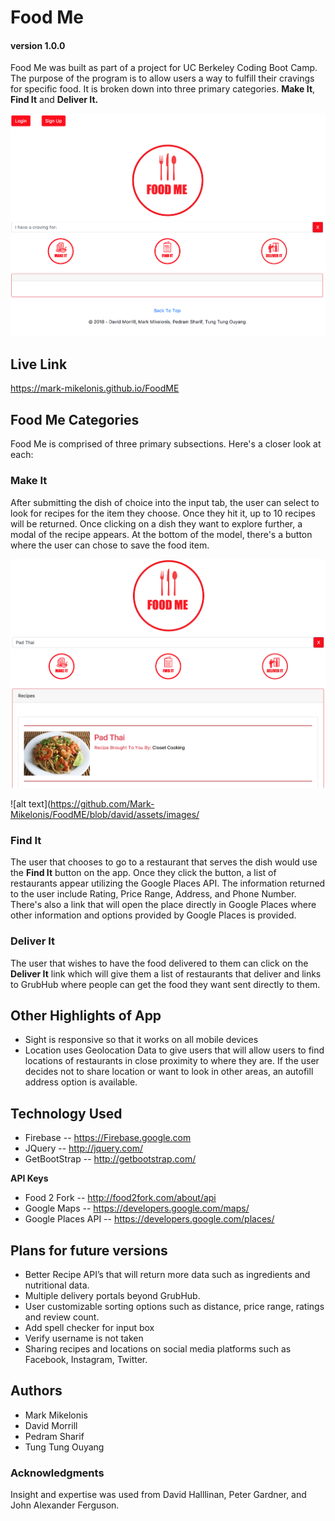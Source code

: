 # Food Me
#### version 1.0.0

Food Me was built as part of a project for UC Berkeley Coding Boot Camp. The purpose of the program is to allow users a way to fulfill their cravings for specific food. It is broken down into three primary categories. **Make It**, **Find It** and **Deliver It.**

![alt text](https://github.com/Mark-Mikelonis/FoodME/blob/david/assets/images/mainpageshot.png)


## Live Link
https://mark-mikelonis.github.io/FoodME

## Food Me Categories

Food Me is comprised of three primary subsections. Here's a closer look at each:

### Make It

After submitting the dish of choice into the input tab, the user can select to look for recipes for the item they choose. Once they hit it, up to 10 recipes will be returned. Once clicking on a dish they want to explore further, a modal of the recipe appears. At the bottom of the model, there's a button where the user can chose to save the food item.

![alt text](https://github.com/Mark-Mikelonis/FoodME/blob/david/assets/images/Recipecardshot.png)

![alt text](https://github.com/Mark-Mikelonis/FoodME/blob/david/assets/images/



### Find It

The user that chooses to go to a restaurant that serves the dish would use the **Find It** button on the app. Once they click the button, a list of restaurants appear utilizing the Google Places API. The information returned to the user include Rating, Price Range, Address, and Phone Number. There's also a link that will open the place directly in Google Places where other information and options provided by Google Places is provided.

### Deliver It

The user that wishes to have the food delivered to them can click on the **Deliver It** link which will give them a list of restaurants that deliver and links to GrubHub where people can get the food they want sent directly to them.


## Other Highlights of App

+ Sight is responsive so that it works on all mobile devices
+ Location uses Geolocation Data to give users that will allow users to find locations of restaurants in close proximity to where they are. If the user decides not to share location or want to look in other areas, an autofill address option is available.

## Technology Used

+ Firebase -- https://Firebase.google.com
+ JQuery -- http://jquery.com/
+ GetBootStrap -- http://getbootstrap.com/

**API Keys**

+ Food 2 Fork -- http://food2fork.com/about/api
+ Google Maps -- https://developers.google.com/maps/
+ Google Places API -- https://developers.google.com/places/

## Plans for future versions

+ Better Recipe API’s that will return more data such as ingredients and nutritional data.
+ Multiple delivery portals beyond GrubHub.
+ User customizable sorting options such as distance, price range, ratings and review count.
+ Add spell checker for input box
+ Verify username is not taken
+ Sharing recipes and locations on social media platforms such as Facebook, Instagram, Twitter.



## Authors
+ Mark Mikelonis
+ David Morrill
+ Pedram Sharif
+ Tung Tung Ouyang


### Acknowledgments
Insight and expertise was used from David Halllinan, Peter Gardner, and John Alexander Ferguson.

